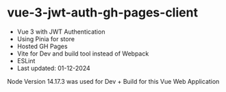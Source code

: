 # vue-3-jwt-auth-gh-pages-client

- Vue 3 with JWT Authentication 
- Using Pinia for store 
- Hosted GH Pages
- Vite for Dev and build tool instead of Webpack
- ESLint
- Last updated: 01-12-2024

Node Version 14.17.3 was used for Dev + Build for this Vue Web Application

